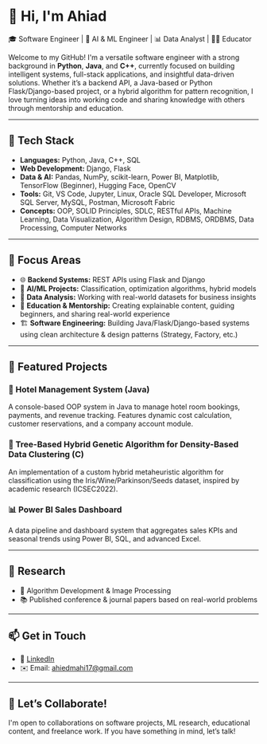 # 👋 Hi, I'm Ahiad

🎓 Software Engineer | 🤖 AI & ML Engineer | 📊 Data Analyst | 👨‍🏫 Educator

Welcome to my GitHub! I'm a versatile software engineer with a strong background in **Python**, **Java**, and **C++**, currently focused on building intelligent systems, full-stack applications, and insightful data-driven solutions. Whether it’s a backend API, a Java-based or Python Flask/Django-based project, or a hybrid algorithm for pattern recognition, I love turning ideas into working code and sharing knowledge with others through mentorship and education.

---

## 🔧 Tech Stack

- **Languages:** Python, Java, C++, SQL  
- **Web Development:** Django, Flask  
- **Data & AI:** Pandas, NumPy, scikit-learn, Power BI, Matplotlib, TensorFlow (Beginner), Hugging Face, OpenCV  
- **Tools:** Git, VS Code, Jupyter, Linux, Oracle SQL Developer, Microsoft SQL Server, MySQL, Postman, Microsoft Fabric  
- **Concepts:** OOP, SOLID Principles, SDLC, RESTful APIs, Machine Learning, Data Visualization, Algorithm Design, RDBMS, ORDBMS, Data Processing, Computer Networks  

---

## 🧠 Focus Areas

- 🌐 **Backend Systems:** REST APIs using Flask and Django  
- 🤖 **AI/ML Projects:** Classification, optimization algorithms, hybrid models  
- 🧮 **Data Analysis:** Working with real-world datasets for business insights  
- 🏫 **Education & Mentorship:** Creating explainable content, guiding beginners, and sharing real-world experience  
- 🏗️ **Software Engineering:** Building Java/Flask/Django-based systems using clean architecture & design patterns (Strategy, Factory, etc.)

---

## 📌 Featured Projects

### 🏨 Hotel Management System (Java)  
A console-based OOP system in Java to manage hotel room bookings, payments, and revenue tracking. Features dynamic cost calculation, customer reservations, and a company account module.

### 🤖 Tree-Based Hybrid Genetic Algorithm for Density-Based Data Clustering (C)  
An implementation of a custom hybrid metaheuristic algorithm for classification using the Iris/Wine/Parkinson/Seeds dataset, inspired by academic research (ICSEC2022).

### 📊 Power BI Sales Dashboard  
A data pipeline and dashboard system that aggregates sales KPIs and seasonal trends using Power BI, SQL, and advanced Excel.

---

## 🧪 Research

- 📘 Algorithm Development & Image Processing  
- 📚 Published conference & journal papers based on real-world problems  

---

## 📫 Get in Touch

- 💼 [LinkedIn](https://www.linkedin.com/in/muhammed-ahiad/)  
- ✉️ Email: ahiedmahi17@gmail.com  

<!---
- 🌐 Portfolio: [YourWebsite.com](https://yourwebsite.com)
--->

---

## 🔄 Let’s Collaborate!

I'm open to collaborations on software projects, ML research, educational content, and freelance work. If you have something in mind, let’s talk!

<!---
NawsherAhiad/NawsherAhiad is a ✨ special ✨ repository because its `README.md` (this file) appears on your GitHub profile.
You can click the Preview link to take a look at your changes.
--->
